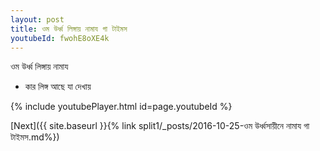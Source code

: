 ```yaml
---
layout: post
title: ওম উর্ধ্ব লিঙ্গায় নামায গা টাইমস
youtubeId: fwohE8oXE4k
---
```

 
 
 ওম উর্ধ্ব লিঙ্গায় নামায  
 
 -  কার লিঙ্গ আছে যা দেখায় 
 
  
 
  
 
 
 
 
 
 


{% include youtubePlayer.html id=page.youtubeId %}
 
[Next]({{ site.baseurl }}{% link  split1/_posts/2016-10-25-ওম উর্ধ্বসায়ীনে নামায গা টাইমস.md%})
 
